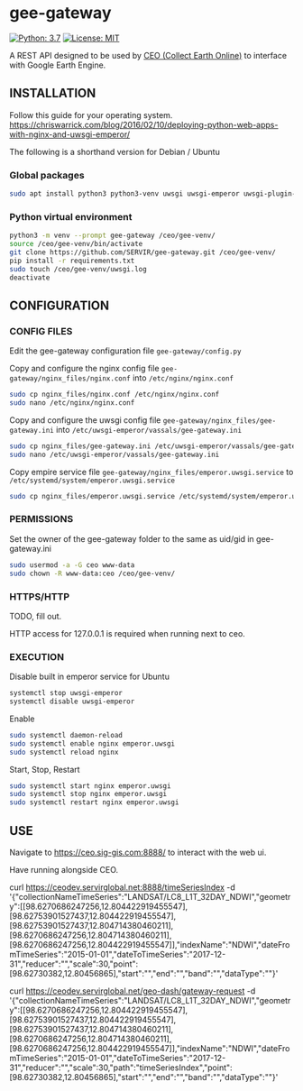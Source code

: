 # gee-gateway

[![Python: 3.7](https://img.shields.io/badge/python-3.7-blue.svg)](https://www.python.org/)
[![License: MIT](https://img.shields.io/badge/License-MIT-yellow.svg)](https://opensource.org/licenses/MIT)

A REST API designed to be used by [CEO (Collect Earth Online)](https://github.com/openforis/collect-earth-online) to interface with Google Earth Engine.

## INSTALLATION

Follow this guide for your operating system. https://chriswarrick.com/blog/2016/02/10/deploying-python-web-apps-with-nginx-and-uwsgi-emperor/

The following is a shorthand version for Debian / Ubuntu

### Global packages

```bash
sudo apt install python3 python3-venv uwsgi uwsgi-emperor uwsgi-plugin-python3 nginx-full
```

### Python virtual environment

```bash
python3 -m venv --prompt gee-gateway /ceo/gee-venv/
source /ceo/gee-venv/bin/activate
git clone https://github.com/SERVIR/gee-gateway.git /ceo/gee-venv/
pip install -r requirements.txt
sudo touch /ceo/gee-venv/uwsgi.log
deactivate
```

## CONFIGURATION

### CONFIG FILES

Edit the gee-gateway configuration file `gee-gateway/config.py`

Copy and configure the nginx config file `gee-gateway/nginx_files/nginx.conf` into `/etc/nginx/nginx.conf`
```bash
sudo cp nginx_files/nginx.conf /etc/nginx/nginx.conf
sudo nano /etc/nginx/nginx.conf
```


Copy and configure the uwsgi config file `gee-gateway/nginx_files/gee-gateway.ini` into `/etc/uwsgi-emperor/vassals/gee-gateway.ini`
```bash
sudo cp nginx_files/gee-gateway.ini /etc/uwsgi-emperor/vassals/gee-gateway.ini
sudo nano /etc/uwsgi-emperor/vassals/gee-gateway.ini
```

Copy empire service file `gee-gateway/nginx_files/emperor.uwsgi.service` to `/etc/systemd/system/emperor.uwsgi.service`
```bash
sudo cp nginx_files/emperor.uwsgi.service /etc/systemd/system/emperor.uwsgi.service
```

### PERMISSIONS

Set the owner of the gee-gateway folder to the same as uid/gid in gee-gateway.ini
```bash
sudo usermod -a -G ceo www-data
sudo chown -R www-data:ceo /ceo/gee-venv/
```

### HTTPS/HTTP

TODO, fill out.

HTTP access for 127.0.0.1 is required when running next to ceo.

### EXECUTION

Disable built in emperor service for Ubuntu

```bash
systemctl stop uwsgi-emperor
systemctl disable uwsgi-emperor
```

Enable

```bash
sudo systemctl daemon-reload
sudo systemctl enable nginx emperor.uwsgi
sudo systemctl reload nginx
```

Start, Stop, Restart

```bash
sudo systemctl start nginx emperor.uwsgi
sudo systemctl stop nginx emperor.uwsgi
sudo systemctl restart nginx emperor.uwsgi
```

## USE

Navigate to https://ceo.sig-gis.com:8888/ to interact with the web ui.

Have running alongside CEO.

curl https://ceodev.servirglobal.net:8888/timeSeriesIndex -d '{"collectionNameTimeSeries":"LANDSAT/LC8_L1T_32DAY_NDWI","geometry":[[98.6270686247256,12.804422919455547],[98.62753901527437,12.804422919455547],[98.62753901527437,12.804714380460211],[98.6270686247256,12.804714380460211],[98.6270686247256,12.804422919455547]],"indexName":"NDWI","dateFromTimeSeries":"2015-01-01","dateToTimeSeries":"2017-12-31","reducer":"","scale":30,"point":[98.62730382,12.80456865],"start":"","end":"","band":"","dataType":""}'

curl https://ceodev.servirglobal.net/geo-dash/gateway-request -d '{"collectionNameTimeSeries":"LANDSAT/LC8_L1T_32DAY_NDWI","geometry":[[98.6270686247256,12.804422919455547],[98.62753901527437,12.804422919455547],[98.62753901527437,12.804714380460211],[98.6270686247256,12.804714380460211],[98.6270686247256,12.804422919455547]],"indexName":"NDWI","dateFromTimeSeries":"2015-01-01","dateToTimeSeries":"2017-12-31","reducer":"","scale":30,"path":"timeSeriesIndex","point":[98.62730382,12.80456865],"start":"","end":"","band":"","dataType":""}'
